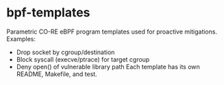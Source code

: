 # bpf-templates
Parametric CO-RE eBPF program templates used for proactive mitigations. 
Examples:
- Drop socket by cgroup/destination
- Block syscall (execve/ptrace) for target cgroup
- Deny open() of vulnerable library path
Each template has its own README, Makefile, and test.
